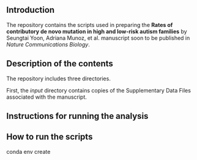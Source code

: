 ## Introduction

The repository contains the scripts used in preparing the **Rates of contributory de novo mutation in high and low-risk autism families** by Seungtai Yoon, Adriana Munoz, et al. manuscript soon to be published in _Nature Communications Biology_.

## Description of the contents

The repository includes three directories. 

First, the *input* directory contains copies of the Supplementary Data Files associated with the manuscript. 

## Instructions for running the analysis

## How to run the scripts
conda env create